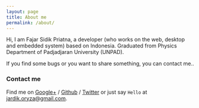 ```yaml
---
layout: page
title: About me
permalink: /about/
---
```


Hi, I am Fajar Sidik Priatna, a developer (who works on the web, desktop and embedded system) based on Indonesia. 
Graduated from Physics Department of Padjadjaran University (UNPAD). 

If you find some bugs or you want to share something, you can contact me..

### Contact me

Find me on [Google+][google] / [Github][github] / [Twitter][Twitter] or just say `Hello` at 
[jardik.oryza@gmail.com](jardik.oryza@gmail.com).


[tf]: http://template-factory.nl
[m]: http://mearch.com
[pw]: http://processwire.com
[pwf]: http://processwire.com/talk
[jekyll]: http://jekyllrb.com
[github]: https://github.com/jhonoryza
[google]: https://plus.google.com/+FajarSidikPriatna
[twitter]: https://twitter.com/jardik7
